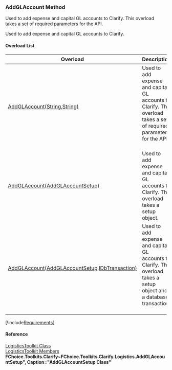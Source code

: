 ﻿### AddGLAccount Method

Used to add expense and capital GL accounts to Clarify. This overload takes a set of required parameters for the API.

Used to add expense and capital GL accounts to Clarify.

#### Overload List

| Overload | Description |
| --- | --- |
| [AddGLAccount(String,String)](FChoice.Toolkits.Clarify~FChoice.Toolkits.Clarify.Logistics.LogisticsToolkit~AddGLAccount(String,String).md) | Used to add expense and capital GL accounts to Clarify. This overload takes a set of required parameters for the API.   |
| [AddGLAccount(AddGLAccountSetup)](FChoice.Toolkits.Clarify~FChoice.Toolkits.Clarify.Logistics.LogisticsToolkit~AddGLAccount(AddGLAccountSetup).md) | Used to add expense and capital GL accounts to Clarify. This overload takes a setup object.   |
| [AddGLAccount(AddGLAccountSetup,IDbTransaction)](FChoice.Toolkits.Clarify~FChoice.Toolkits.Clarify.Logistics.LogisticsToolkit~AddGLAccount(AddGLAccountSetup,IDbTransaction).md) | Used to add expense and capital GL accounts to Clarify. This overload takes a setup object and a database transaction.   |

[!include[Requirements](../partials/requirements.md)]



#### Reference

[LogisticsToolkit Class](FChoice.Toolkits.Clarify~FChoice.Toolkits.Clarify.Logistics.LogisticsToolkit.md)  
[LogisticsToolkit Members](FChoice.Toolkits.Clarify~FChoice.Toolkits.Clarify.Logistics.LogisticsToolkit_members.md)  
**FChoice.Toolkits.Clarify~FChoice.Toolkits.Clarify.Logistics.AddGLAccountSetup", Caption="AddGLAccountSetup Class"**